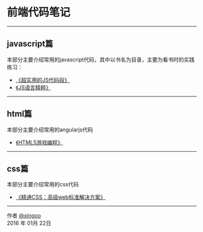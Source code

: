 # 前端代码笔记

------

## javascript篇

本部分主要介绍常用的javascript代码，其中以书名为目录，主要为看书时的实践练习：
- [《超实用的JS代码段》](http://www.cnblogs.com/xing901022/)
- [《JS语言精粹》](http://www.cnblogs.com/xing901022/)



------

## html篇

本部分主要介绍常用的angularjs代码

- [《HTML5游戏编程》](http://www.cnblogs.com/xing901022/)

------

## css篇

本部分主要介绍常用的css代码

- [《精通CSS：高级web标准解决方案》](http://www.cnblogs.com/xing901022/)

------

作者 [@xingoo](http://www.cnblogs.com/xing901022/)     
2016 年 01月 22日    


